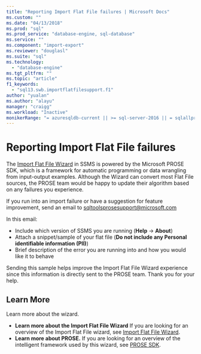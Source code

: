 ```yaml
---
title: "Reporting Import Flat File failures | Microsoft Docs"
ms.custom: ""
ms.date: "04/13/2018"
ms.prod: "sql"
ms.prod_service: "database-engine, sql-database"
ms.service: ""
ms.component: "import-export"
ms.reviewer: "douglasl"
ms.suite: "sql"
ms.technology: 
  - "database-engine"
ms.tgt_pltfrm: ""
ms.topic: "article"
f1_keywords: 
  - "sql13.swb.importflatfilesupport.f1"
author: "yualan"
ms.author: "alayu"
manager: "craigg"
ms.workload: "Inactive"
monikerRange: "= azuresqldb-current || >= sql-server-2016 || = sqlallproducts-allversions"
---
```

# Reporting Import Flat File failures

The [Import Flat File Wizard](https://docs.microsoft.com/en-us/sql/relational-databases/import-export/import-flat-file-wizard/) in SSMS is powered by the Microsoft PROSE SDK, which is a framework for automatic programming or data wrangling from input-output examples. Although the Wizard can convert most Flat File sources, the PROSE team would be happy to update their algorithm based on any failures you experience.

If you run into an import failure or have a suggestion for feature improvement, send an email to sqltoolsprosesupport@microsoft.com

In this email:
- Include which version of SSMS you are running (**Help** -> **About**)
- Attach a snippet/sample of your flat file (**Do not include any Personal identifiable information (PII)**) 
- Brief description of the error you are running into and how you would like it to behave

Sending this sample helps improve the Import Flat File Wizard experience since this information is directly sent to the PROSE team. Thank you for your help.

## Learn More

Learn more about the wizard.

- **Learn more about the Import Flat File Wizard** If you are looking for an overview of the Import Flat File wizard, see [Import Flat File Wizard](https://docs.microsoft.com/en-us/sql/relational-databases/import-export/import-flat-file-wizard/).
- **Learn more about PROSE.** If you are looking for an overview of the intelligent framework used by this wizard, see [PROSE SDK](https://microsoft.github.io/prose/).